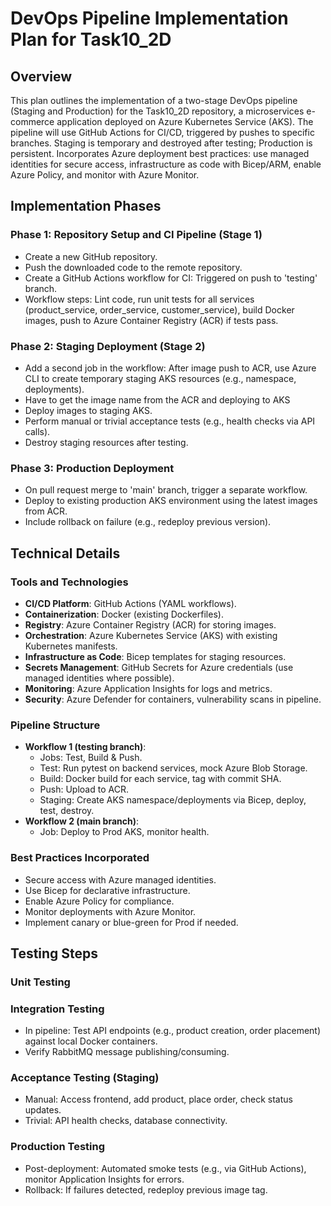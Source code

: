 # DevOps Pipeline Implementation Plan for Task10_2D

## Overview
This plan outlines the implementation of a two-stage DevOps pipeline (Staging and Production) for the Task10_2D repository, a microservices e-commerce application deployed on Azure Kubernetes Service (AKS). The pipeline will use GitHub Actions for CI/CD, triggered by pushes to specific branches. Staging is temporary and destroyed after testing; Production is persistent. Incorporates Azure deployment best practices: use managed identities for secure access, infrastructure as code with Bicep/ARM, enable Azure Policy, and monitor with Azure Monitor.

## Implementation Phases

### Phase 1: Repository Setup and CI Pipeline (Stage 1)
- Create a new GitHub repository.
- Push the downloaded code to the remote repository.
- Create a GitHub Actions workflow for CI: Triggered on push to 'testing' branch.
- Workflow steps: Lint code, run unit tests for all services (product_service, order_service, customer_service), build Docker images, push to Azure Container Registry (ACR) if tests pass.

### Phase 2: Staging Deployment (Stage 2)
- Add a second job in the workflow: After image push to ACR, use Azure CLI to create temporary staging AKS resources (e.g., namespace, deployments).
- Have to get the image name from the ACR and deploying to AKS
- Deploy images to staging AKS.
- Perform manual or trivial acceptance tests (e.g., health checks via API calls).
- Destroy staging resources after testing.

### Phase 3: Production Deployment
- On pull request merge to 'main' branch, trigger a separate workflow.
- Deploy to existing production AKS environment using the latest images from ACR.
- Include rollback on failure (e.g., redeploy previous version).

## Technical Details

### Tools and Technologies
- **CI/CD Platform**: GitHub Actions (YAML workflows).
- **Containerization**: Docker (existing Dockerfiles).
- **Registry**: Azure Container Registry (ACR) for storing images.
- **Orchestration**: Azure Kubernetes Service (AKS) with existing Kubernetes manifests.
- **Infrastructure as Code**: Bicep templates for staging resources.
- **Secrets Management**: GitHub Secrets for Azure credentials (use managed identities where possible).
- **Monitoring**: Azure Application Insights for logs and metrics.
- **Security**: Azure Defender for containers, vulnerability scans in pipeline.

### Pipeline Structure
- **Workflow 1 (testing branch)**:
  - Jobs: Test, Build & Push.
  - Test: Run pytest on backend services, mock Azure Blob Storage.
  - Build: Docker build for each service, tag with commit SHA.
  - Push: Upload to ACR.
  - Staging: Create AKS namespace/deployments via Bicep, deploy, test, destroy.
- **Workflow 2 (main branch)**:
  - Job: Deploy to Prod AKS, monitor health.

### Best Practices Incorporated
- Secure access with Azure managed identities.
- Use Bicep for declarative infrastructure.
- Enable Azure Policy for compliance.
- Monitor deployments with Azure Monitor.
- Implement canary or blue-green for Prod if needed.

## Testing Steps

### Unit Testing

### Integration Testing
- In pipeline: Test API endpoints (e.g., product creation, order placement) against local Docker containers.
- Verify RabbitMQ message publishing/consuming.

### Acceptance Testing (Staging)
- Manual: Access frontend, add product, place order, check status updates.
- Trivial: API health checks, database connectivity.

### Production Testing
- Post-deployment: Automated smoke tests (e.g., via GitHub Actions), monitor Application Insights for errors.
- Rollback: If failures detected, redeploy previous image tag.